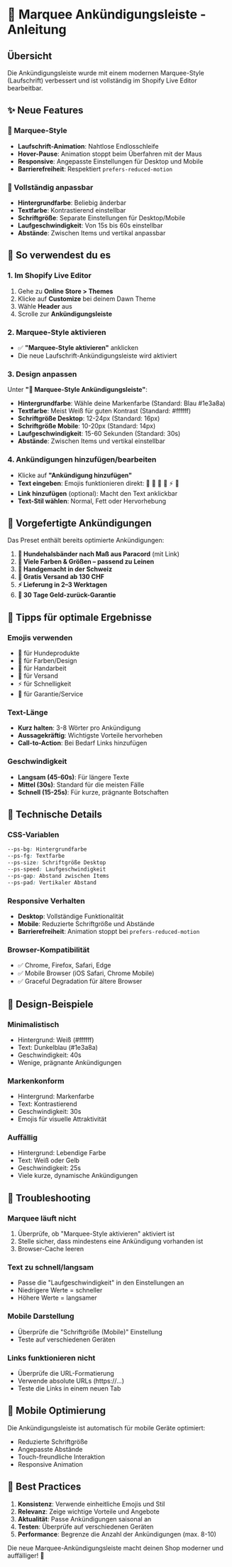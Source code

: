 # 🎨 Marquee Ankündigungsleiste - Anleitung

## Übersicht
Die Ankündigungsleiste wurde mit einem modernen Marquee-Style (Laufschrift) verbessert und ist vollständig im Shopify Live Editor bearbeitbar.

## ✨ Neue Features

### 🎯 Marquee-Style
- **Laufschrift-Animation**: Nahtlose Endlosschleife
- **Hover-Pause**: Animation stoppt beim Überfahren mit der Maus
- **Responsive**: Angepasste Einstellungen für Desktop und Mobile
- **Barrierefreiheit**: Respektiert `prefers-reduced-motion`

### 🎨 Vollständig anpassbar
- **Hintergrundfarbe**: Beliebig änderbar
- **Textfarbe**: Kontrastierend einstellbar
- **Schriftgröße**: Separate Einstellungen für Desktop/Mobile
- **Laufgeschwindigkeit**: Von 15s bis 60s einstellbar
- **Abstände**: Zwischen Items und vertikal anpassbar

## 🚀 So verwendest du es

### 1. Im Shopify Live Editor
1. Gehe zu **Online Store > Themes**
2. Klicke auf **Customize** bei deinem Dawn Theme
3. Wähle **Header** aus
4. Scrolle zur **Ankündigungsleiste**

### 2. Marquee-Style aktivieren
- ✅ **"Marquee-Style aktivieren"** anklicken
- Die neue Laufschrift-Ankündigungsleiste wird aktiviert

### 3. Design anpassen
Unter **"🎨 Marquee-Style Ankündigungsleiste"**:
- **Hintergrundfarbe**: Wähle deine Markenfarbe (Standard: Blau #1e3a8a)
- **Textfarbe**: Meist Weiß für guten Kontrast (Standard: #ffffff)
- **Schriftgröße Desktop**: 12-24px (Standard: 16px)
- **Schriftgröße Mobile**: 10-20px (Standard: 14px)
- **Laufgeschwindigkeit**: 15-60 Sekunden (Standard: 30s)
- **Abstände**: Zwischen Items und vertikal einstellbar

### 4. Ankündigungen hinzufügen/bearbeiten
- Klicke auf **"Ankündigung hinzufügen"**
- **Text eingeben**: Emojis funktionieren direkt: 🐾 🎨 🤲 🚚 ⚡ 🔄
- **Link hinzufügen** (optional): Macht den Text anklickbar
- **Text-Stil wählen**: Normal, Fett oder Hervorhebung

## 📝 Vorgefertigte Ankündigungen

Das Preset enthält bereits optimierte Ankündigungen:

1. **🐾 Hundehalsbänder nach Maß aus Paracord** (mit Link)
2. **🎨 Viele Farben & Größen – passend zu Leinen**
3. **🤲 Handgemacht in der Schweiz**
4. **🚚 Gratis Versand ab 130 CHF**
5. **⚡ Lieferung in 2–3 Werktagen**
6. **🔄 30 Tage Geld-zurück-Garantie**

## 🎯 Tipps für optimale Ergebnisse

### Emojis verwenden
- 🐾 für Hundeprodukte
- 🎨 für Farben/Design
- 🤲 für Handarbeit
- 🚚 für Versand
- ⚡ für Schnelligkeit
- 🔄 für Garantie/Service

### Text-Länge
- **Kurz halten**: 3-8 Wörter pro Ankündigung
- **Aussagekräftig**: Wichtigste Vorteile hervorheben
- **Call-to-Action**: Bei Bedarf Links hinzufügen

### Geschwindigkeit
- **Langsam (45-60s)**: Für längere Texte
- **Mittel (30s)**: Standard für die meisten Fälle
- **Schnell (15-25s)**: Für kurze, prägnante Botschaften

## 🔧 Technische Details

### CSS-Variablen
```css
--ps-bg: Hintergrundfarbe
--ps-fg: Textfarbe
--ps-size: Schriftgröße Desktop
--ps-speed: Laufgeschwindigkeit
--ps-gap: Abstand zwischen Items
--ps-pad: Vertikaler Abstand
```

### Responsive Verhalten
- **Desktop**: Vollständige Funktionalität
- **Mobile**: Reduzierte Schriftgröße und Abstände
- **Barrierefreiheit**: Animation stoppt bei `prefers-reduced-motion`

### Browser-Kompatibilität
- ✅ Chrome, Firefox, Safari, Edge
- ✅ Mobile Browser (iOS Safari, Chrome Mobile)
- ✅ Graceful Degradation für ältere Browser

## 🎨 Design-Beispiele

### Minimalistisch
- Hintergrund: Weiß (#ffffff)
- Text: Dunkelblau (#1e3a8a)
- Geschwindigkeit: 40s
- Wenige, prägnante Ankündigungen

### Markenkonform
- Hintergrund: Markenfarbe
- Text: Kontrastierend
- Geschwindigkeit: 30s
- Emojis für visuelle Attraktivität

### Auffällig
- Hintergrund: Lebendige Farbe
- Text: Weiß oder Gelb
- Geschwindigkeit: 25s
- Viele kurze, dynamische Ankündigungen

## 🐛 Troubleshooting

### Marquee läuft nicht
1. Überprüfe, ob "Marquee-Style aktivieren" aktiviert ist
2. Stelle sicher, dass mindestens eine Ankündigung vorhanden ist
3. Browser-Cache leeren

### Text zu schnell/langsam
- Passe die "Laufgeschwindigkeit" in den Einstellungen an
- Niedrigere Werte = schneller
- Höhere Werte = langsamer

### Mobile Darstellung
- Überprüfe die "Schriftgröße (Mobile)" Einstellung
- Teste auf verschiedenen Geräten

### Links funktionieren nicht
- Überprüfe die URL-Formatierung
- Verwende absolute URLs (https://...)
- Teste die Links in einem neuen Tab

## 📱 Mobile Optimierung

Die Ankündigungsleiste ist automatisch für mobile Geräte optimiert:
- Reduzierte Schriftgröße
- Angepasste Abstände
- Touch-freundliche Interaktion
- Responsive Animation

## 🎯 Best Practices

1. **Konsistenz**: Verwende einheitliche Emojis und Stil
2. **Relevanz**: Zeige wichtige Vorteile und Angebote
3. **Aktualität**: Passe Ankündigungen saisonal an
4. **Testen**: Überprüfe auf verschiedenen Geräten
5. **Performance**: Begrenze die Anzahl der Ankündigungen (max. 8-10)

Die neue Marquee-Ankündigungsleiste macht deinen Shop moderner und auffälliger! 🚀





